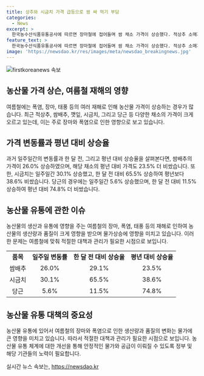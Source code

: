 ```yaml
---
title: 상추와 시금치 가격 급등으로 쌈 싸 먹기 부담
categories:
  - News
excerpt: >
  한국농수산식품유통공사에 따르면 장마철에 접어들며 쌈 채소 가격이 상승했다. 적상추 소매가격은 일주일 만에 17.3% 올라 100g에 1,178원으로, 쌈배추는 26.0% 올라 3,032원에 당근 또한 5.6% 올랐다. 여름철 재해에 따른 수급 불안으로 농산물값이 더 치솟을 우려가 있다. 폭염과 폭우로 인한 피해도 예상되고 있으니 소비자들은 물가 상승에 대비해야 한다.
feature_text: >
  한국농수산식품유통공사에 따르면 장마철에 접어들며 쌈 채소 가격이 상승했다. 적상추 소매가격은 일주일 만에 17.3% 올라 100g에 1,178원으로, 쌈배추는 26.0% 올라 3,032원에 당근 또한 5.6% 올랐다. 여름철 재해에 따른 수급 불안으로 농산물값이 더 치솟을 우려가 있다. 폭염과 폭우로 인한 피해도 예상되고 있으니 소비자들은 물가 상승에 대비해야 한다.
image: 'https://newsdao.kr/res/images/meta/newsdao_breakingnews.jpg'
---
```


<p><img src="https://newsdao.kr/res/images/meta/newsdao_breakingnews.jpg" alt="firstkoreanews 속보" /></p>

<h2 data-ke-size="size26">농산물 가격 상슨, 여름철 재해의 영향</h2>

<p data-ke-size="size16">여름철에는 폭염, 장마, 태풍 등의 여러 재해로 인해 농산물 가격이 상승하는 경우가 많습니다. 최근 적상추, 쌈배추, 깻잎, 시금치, 그리고 당근 등 다양한 채소의 가격이 크게 오르고 있는데, 이는 주로 장마와 폭염으로 인한 영향으로 보고 있습니다.</p>

<h2 data-ke-size="size26">가격 변동률과 평년 대비 상승율</h2>

<p data-ke-size="size16">과거 일주일간의 변동률과 한 달 전, 그리고 평년 대비 상승율을 살펴본다면, 쌈배추의 가격이 26.0% 상승하였으며, 해당 채소의 평년 대비 가격도 23.5% 더 비쌌습니다. 또한, 시금치는 일주일간 30.1% 상승했고, 한 달 전 대비 65.5% 상승하여 평년보다 38.6% 비쌌습니다. 당근의 경우에는 일주일간 5.6% 상승했으며, 한 달 전 대비 11.5% 상승하여 평년 대비 74.8% 더 비쌌습니다.</p>

<h2 data-ke-size="size26">농산물 유통에 관한 이슈</h2>

<p data-ke-size="size16">농산물의 생산과 유통에 영향을 주는 여름철의 장마, 폭염, 태풍 등의 재해로 인하여 농산물의 생산량과 품질이 크게 영향을 받으며 물가상승에 영향을 미치고 있습니다. 이러한 문제는 여름철에 맞춰 적절한 대책과 관리가 필요한 시점으로 보입니다.</p>

<table>
    <tr>
        <td style="text-align: center; height: 17px;"><b>품목</b></td>
        <td style="text-align: center; height: 17px;"><b>일주일 변동률</b></td>
        <td style="text-align: center; height: 17px;"><b>한 달 전 대비 상승율</b></td>
        <td style="text-align: center; height: 17px;"><b>평년 대비 상승율</b></td>
    </tr>
    <tr>
        <td style="text-align: center; height: 17px;">쌈배추</td>
        <td style="text-align: center; height: 17px;">26.0%</td>
        <td style="text-align: center; height: 17px;">29.1%</td>
        <td style="text-align: center; height: 17px;">23.5%</td>
    </tr>
    <tr>
        <td style="text-align: center; height: 17px;">시금치</td>
        <td style="text-align: center; height: 17px;">30.1%</td>
        <td style="text-align: center; height: 17px;">65.5%</td>
        <td style="text-align: center; height: 17px;">38.6%</td>
    </tr>
    <tr>
        <td style="text-align: center; height: 17px;">당근</td>
        <td style="text-align: center; height: 17px;">5.6%</td>
        <td style="text-align: center; height: 17px;">11.5%</td>
        <td style="text-align: center; height: 17px;">74.8%</td>
    </tr>
</table>

<h2 data-ke-size="size26">농산물 유통 대책의 중요성</h2>

<p data-ke-size="size16">농산물 유통에 있어서 여름철의 장마와 폭염으로 인한 생산량과 품질의 변화는 물가에 큰 영향을 미치고 있습니다. 따라서 적절한 대책과 관리가 필요한 시점으로 보입니다. 농산물 유통 체계에 대한 개선을 통해 안정적인 물가와 공급이 이뤄질 수 있도록 정부 및 해당 기관들의 노력이 필요합니다.</p>
실시간 뉴스 속보는, <a href="https://newsdao.kr" rel="dofollow">https://newsdao.kr</a>


